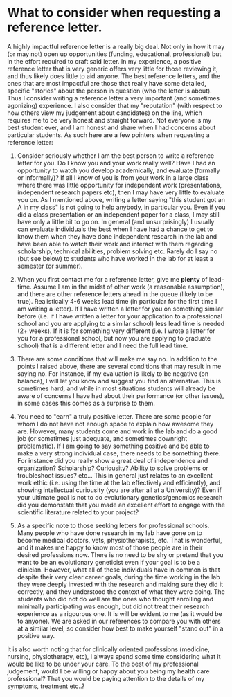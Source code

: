 # What to consider when requesting a reference letter.

A highly impactful reference letter is a really big deal. Not only in how it may (or may not) open up opportunities (funding, educational, professional) but in the effort required to craft said letter. In my experience, a positive reference letter that is very generic offers very little for those reviewing it, and thus likely does little to aid anyone. The best reference letters, and the ones that are most impactful are those that really have some detailed, specific "stories" about the person in question (who the letter is about). Thus I consider writing a reference letter a very important (and sometimes agonizing) experience. I also consider that my "reputation" (with respect to how others view my judgement about candidates) on the line, which requires me to be very honest and straight forward. Not everyone is my best student ever, and I am honest and share when I had concerns about particular students. As such here are a few pointers when requesting a reference letter:

1. Consider seriously whether I am the best person to write a reference letter for you. Do I know you and your work really well? Have I had an opportunity to watch you develop academically, and evaluate (formally or informally)? If all I know of you is from your work in a large class where there was little opportunity for independent work (presentations, independent research papers etc), then I may have very little to evaluate you on. As I mentioned above, writing a letter saying "this student got an A in my class" is not going to help anybody, in particular you. Even if you did a class presentation or an independent paper for a class, I may still have only a little bit to go on. In general (and unsurprisingly) I usually can evaluate individuals the best when I have had a chance to get to know them when they have done independent research in the lab and have been able to watch their work and interact with them regarding scholarship, technical abilities, problem solving etc. Rarely do I say no (but see below) to students who have worked in the lab for at least a semester (or summer).

2. When you first contact me for a reference letter, give me **plenty** of lead-time. Assume I am in the midst of other work (a reasonable assumption), and there are other reference letters ahead in the queue (likely to be true). Realistically 4-6 weeks lead time (in particular for the first time I am writing a letter). If I have written a letter for you on something similar before (i.e. if I have written a letter for your application to a professional school and you are applying to a similar school) less lead time is needed (2+ weeks). If it is for something very different (i.e. I wrote a letter for you for a professional school, but now you are applying to graduate school) that is a different letter and I need the full lead time.

3. There are some conditions that will make me say no. In addition to the points I raised above, there are several conditions that may result in me saying no. For instance, if my evaluation is likely to be negative (on balance), I will let you know and suggest you find an alternative. This is sometimes hard, and while in most situations students will already be aware of concerns I have had about their performance (or other issues), in some cases this comes as a surprise to them. 

4. You need to "earn" a truly positive letter. There are some people for whom I do not have not enough space to explain how awesome they are. However, many students come and work in the lab and do a good job (or sometimes just adequate, and sometimes downright problematic). If I am going to say something positive and be able to make a very strong individual case, there needs to be something there. For instance did you really show a great deal of independence and organization? Scholarship? Curiousity?  Ability to solve problems or troubleshoot issues? etc... This in general just relates to an excellent work ethic (i.e. using the time at the lab effectively and efficiently), and showing intellectual curiousity (you are after all at a University)? Even if your ultimate goal is not to do evolutionary genetics/genomics research did you demonstate that you made an excellent effort to engage with the scientific literature related to your project? 

5. As a specific note to those seeking letters for professional schools. Many people who have done research in my lab have gone on to become medical doctors, vets, physiotherapists, etc. That is wonderful, and it makes me happy to know most of those people are in their desired professions now. There is no need to be shy or pretend that you want to be an evolutionary geneticist even if your goal is to be a clinician. However, what all of these individuals have in common is that despite their very clear career goals, during the time working in the lab they were deeply invested with the research and making sure they did it correctly, and they understood the context of what they were doing. The students who did not do well are the ones who thought enrolling and minimally participating was enough, but did not treat their research experience as a rigourous one. It is will be evident to me (as it would be to anyone). We are asked in our references to compare you with others at a similar level, so consider how best to make yourself "stand out" in a positive way.

It is also worth noting that for clinically oriented professions (medicine, nursing, physiotherapy, etc), I always spend some time considering what it would be like to be under your care. To the best of my professional judgement, would I be willing or happy about you being my health care professional? That you would be paying attention to the details of my symptoms, treatment etc..? 
